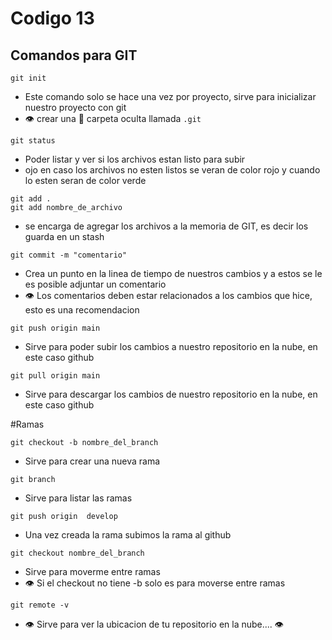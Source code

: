 # Codigo 13

## Comandos para GIT

```
git init
```
- Este comando solo se hace una vez por proyecto, sirve para inicializar nuestro proyecto con git
- :eye: crear una :file_folder: carpeta oculta llamada ```.git```
```
git status
```
- Poder listar y ver si los archivos estan listo para subir
- ojo en caso los archivos no esten listos se veran de color rojo y cuando lo esten seran de color verde


```
git add .
git add nombre_de_archivo
```
- se encarga de agregar los archivos a la memoria de GIT, es decir los guarda en un stash

```
git commit -m "comentario"
```
- Crea un punto en la linea de tiempo de nuestros cambios y a estos se le es posible adjuntar un comentario
- :eye: Los comentarios deben estar relacionados a los cambios que hice, esto es una recomendacion

```
git push origin main
```
- Sirve para poder subir los cambios a nuestro repositorio en la nube, en este caso github

```
git pull origin main
```
- Sirve para descargar los cambios de nuestro repositorio en la nube, en este caso github

#Ramas

```
git checkout -b nombre_del_branch
```
- Sirve para crear una nueva rama
```
git branch
```
- Sirve para listar las ramas

```
git push origin  develop
```
- Una vez creada la rama subimos la rama al github

```
git checkout nombre_del_branch
```
- Sirve para moverme entre ramas
- :eye: Si el checkout no tiene -b solo es para moverse entre ramas


```
git remote -v
```
- :eye: Sirve para ver la ubicacion de tu repositorio en la nube.... :eye: